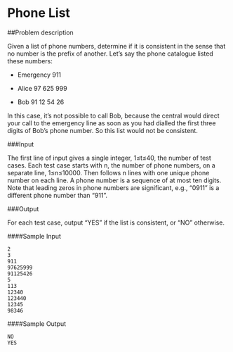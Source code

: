# Phone List

##Problem description

Given a list of phone numbers, determine if it is consistent in the sense that no number is the prefix of another. Let’s say the phone catalogue listed these numbers:

* Emergency 911

* Alice 97 625 999

* Bob 91 12 54 26

In this case, it’s not possible to call Bob, because the central would direct your call to the emergency line as soon as you had dialled the first three digits of Bob’s phone number. So this list would not be consistent.

###Input

The first line of input gives a single integer, 1≤t≤40, the number of test cases. Each test case starts with n, the number of phone numbers, on a separate line, 1≤n≤10000. Then follows n lines with one unique phone number on each line. A phone number is a sequence of at most ten digits. Note that leading zeros in phone numbers are significant, e.g., “0911” is a different phone number than “911”.

###Output

For each test case, output “YES” if the list is consistent, or “NO” otherwise.

####Sample Input

```
2
3
911
97625999
91125426
5
113
12340
123440
12345
98346
```

####Sample Output

```
NO
YES
```
